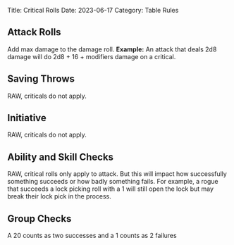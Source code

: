Title: Critical Rolls
Date: 2023-06-17
Category: Table Rules

## Attack Rolls
Add max damage to the damage roll.
**Example:**
An attack that deals 2d8 damage will do 2d8 + 16 + modifiers damage on a critical.

## Saving Throws
RAW, criticals do not apply.

## Initiative
RAW, criticals do not apply.

## Ability and Skill Checks
RAW, critical rolls only apply to attack. But this will impact how successfully something succeeds or how badly something fails. For example, a rogue that succeeds a lock picking roll with a 1 will still open the lock but may break their lock pick in the process.

## Group Checks
A 20 counts as two successes and a 1 counts as 2 failures
